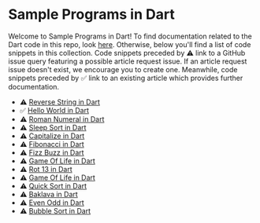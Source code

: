 # Sample Programs in Dart

Welcome to Sample Programs in Dart! To find documentation related to the Dart 
    code in this repo, look [here](https://sample-programs.therenegadecoder.com/languages/dart).
     Otherwise, below you'll find a list of code snippets in this collection. 
    Code snippets preceded by :warning: link to a GitHub 
    issue query featuring a possible article request issue. If an article request issue 
    doesn't exist, we encourage you to create one. Meanwhile, code snippets preceded 
    by :white_check_mark: link to an existing article which provides further documentation.
    

- :warning: [Reverse String in Dart](https://github.com//TheRenegadeCoder/sample-programs-website/issues?utf8=%E2%9C%93&q=is%3Aissue+is%3Aopen+reverse+string+dart)
- :white_check_mark: [Hello World in Dart](https://sample-programs.therenegadecoder.com/projects/hello-world/dart)
- :warning: [Roman Numeral in Dart](https://github.com//TheRenegadeCoder/sample-programs-website/issues?utf8=%E2%9C%93&q=is%3Aissue+is%3Aopen+roman+numeral+dart)
- :warning: [Sleep Sort in Dart](https://github.com//TheRenegadeCoder/sample-programs-website/issues?utf8=%E2%9C%93&q=is%3Aissue+is%3Aopen+sleep+sort+dart)
- :warning: [Capitalize in Dart](https://github.com//TheRenegadeCoder/sample-programs-website/issues?utf8=%E2%9C%93&q=is%3Aissue+is%3Aopen+capitalize+dart)
- :warning: [Fibonacci in Dart](https://github.com//TheRenegadeCoder/sample-programs-website/issues?utf8=%E2%9C%93&q=is%3Aissue+is%3Aopen+fibonacci+dart)
- :warning: [Fizz Buzz in Dart](https://github.com//TheRenegadeCoder/sample-programs-website/issues?utf8=%E2%9C%93&q=is%3Aissue+is%3Aopen+fizz+buzz+dart)
- :warning: [Game Of Life in Dart](https://github.com//TheRenegadeCoder/sample-programs-website/issues?utf8=%E2%9C%93&q=is%3Aissue+is%3Aopen+game+of+life+dart)
- :warning: [Rot 13 in Dart](https://github.com//TheRenegadeCoder/sample-programs-website/issues?utf8=%E2%9C%93&q=is%3Aissue+is%3Aopen+rot+13+dart)
- :warning: [Game Of Life in Dart](https://github.com//TheRenegadeCoder/sample-programs-website/issues?utf8=%E2%9C%93&q=is%3Aissue+is%3Aopen+game+of+life+dart)
- :warning: [Quick Sort in Dart](https://github.com//TheRenegadeCoder/sample-programs-website/issues?utf8=%E2%9C%93&q=is%3Aissue+is%3Aopen+quick+sort+dart)
- :warning: [Baklava in Dart](https://github.com//TheRenegadeCoder/sample-programs-website/issues?utf8=%E2%9C%93&q=is%3Aissue+is%3Aopen+baklava+dart)
- :warning: [Even Odd in Dart](https://github.com//TheRenegadeCoder/sample-programs-website/issues?utf8=%E2%9C%93&q=is%3Aissue+is%3Aopen+even+odd+dart)
- :warning: [Bubble Sort in Dart](https://github.com//TheRenegadeCoder/sample-programs-website/issues?utf8=%E2%9C%93&q=is%3Aissue+is%3Aopen+bubble+sort+dart)
